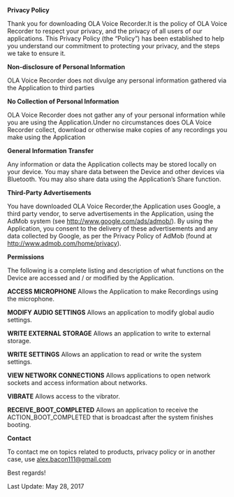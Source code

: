 
<b>Privacy Policy </b>

Thank you for downloading OLA Voice Recorder.It is the policy of OLA Voice Recorder to respect your privacy, 
and the privacy of all users of our applications. 
This Privacy Policy (the “Policy”) has been established to help you understand our commitment to protecting 
your privacy, and the steps we take to ensure it.


<b>Non-disclosure of Personal Information</b>

OLA Voice Recorder does not divulge any personal information gathered via 
the Application to third parties


<b>No Collection of Personal Information</b>

OLA Voice Recorder does not gather any of your personal information 
while you are using the Application.Under no circumstances does OLA Voice Recorder collect, download or 
otherwise make copies of any recordings you make using the Application

<b>General Information Transfer</b>

Any information or data the Application collects may be stored locally on your device. You may share 
data between the Device and other devices via Bluetooth. 
You may also share data using the Application’s Share function.


<b>Third-Party Advertisements</b>

You have downloaded OLA Voice Recorder,the Application uses Google, a third party vendor, to serve advertisements 
in the Application, using the AdMob system (see http://www.google.com/ads/admob/). By using the Application, 
you consent to the delivery of these advertisements and any data collected by Google, as per the 
Privacy Policy of AdMob (found at http://www.admob.com/home/privacy).


<b>Permissions</b>

The following is a complete listing and description of what functions on the Device are 
accessed and / or modified by the Application. 


<b>ACCESS MICROPHONE</b>
Allows the Application to make Recordings using the microphone.


<b>MODIFY AUDIO SETTINGS</b>
Allows an application to modify global audio settings.


<b>WRITE EXTERNAL STORAGE</b>
Allows an application to write to external storage.


<b>WRITE SETTINGS</b>
Allows an application to read or write the system settings.


<b>VIEW NETWORK CONNECTIONS</b>
Allows applications to open network sockets and access information about networks.


<b>VIBRATE</b>
Allows access to the vibrator.


<b>RECEIVE_BOOT_COMPLETED</b>
Allows an application to receive the ACTION_BOOT_COMPLETED that is broadcast after the system finishes booting.


<b>Contact</b>

To contact me on topics related to products, privacy policy or in another case, use 
alex.bacon111@gmail.com

Best regards!

Last Update: May 28, 2017

